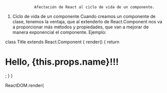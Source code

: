                  Afectación de React al ciclo de vida de un componente.
1. Ciclo de vida de un componente
Cuando creamos un componente de clase, tenemos la ventaja, que al extenderlo de React.Component nos va a proporcionar más métodos y propiedades, que van a mejorar de manera exponencial el componente.
Ejemplo:

class Title extends React.Component {
  render() {
    return <h1>Hello, {this.props.name}!!!</h1>;
  }
}

ReactDOM.render(<Title name="Mauricio" />, document.getElementById("root"));

Para entender mejor el ejemplo, es necesario saber qué React.Component, tiene tres ciclos de vida:
1 Montaje (Mounting)
Cuando se crea una instancia de un componente y se inserta en el DOM
2 Actualización (Updating)
Cuando sufre algún cambio las propiedades (props) o el estado (state) del componente.
3 Desmontaje (Unmounting)
Cuando el componente se elimina del DOM.

Informacion extraida de Medium: https://mauriciogc.medium.com/3-react-ciclo-de-vida-de-un-componente-propiedades-y-estado-a1b1d9965af1

Analogia

Imaginemos que tenemos una planta en nuestra casa

-El estado seria la condicion actual de la planta: El estado de dicha planta puede cambiar con el tiempo, puede estar creciendo, floreciendo o marchitandose. El estado de la planta puede ser influenciado por diferentes factores , como la cantidad de agua, etc.

-El ciclo de vida seria como las diferentes estapas de crecimientos de la planta, desde que plantas la semilla hasta que la planta madura y florece. Cada etapa tiene sus propias características y necesidades específicas.

Ahora como se relaciona esto con React

El Estado de un componente de React es como la condición actual de la planta: Puede cambiar con el tiempo en respuesta a eventos o interacciones del usuario. Por ejemplo, un componente puede estar mostrando información, esperando una respuesta del servidor, o en un estado de error.

El Ciclo de Vida de un componente de React es como las diferentes etapas del crecimiento de la planta: El componente pasa por diversas etapas, como el montaje, la actualización y el desmontaje. Cada etapa tiene sus propias funciones y se ejecutan en momentos específicos durante la vida útil del componente.

Resumen

Así como cuidar una planta requiere entender y responder a sus necesidades en cada etapa de su crecimiento, trabajar con el Estado y Ciclo de Vida en React implica comprender cómo manejar y responder a los cambios en el estado de un componente en cada etapa de su ciclo de vida.

Link del repositorio anterior, donde subi la teoria a tiempo:
https://github.com/kevinnncr/teoriacolaboratva.git


